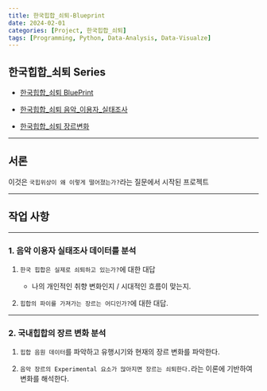```yaml
---
title: 한국힙합_쇠퇴-Blueprint
date: 2024-02-01
categories: [Project, 한국힙합_쇠퇴]
tags: [Programming, Python, Data-Analysis, Data-Visualze]
---
```


## 한국힙합_쇠퇴 Series

- [한국힙합_쇠퇴 BluePrint](/posts/korea_hiphop_analysis-blueprint/)

- [한국힙합_쇠퇴 음악_이용자_실태조사](/posts/korea_hiphop_analysis-market_analysis/)

- [한국힙합_쇠퇴 장르변화](/posts/korea_hiphop_analysis-genre_analysis/)

---

## 서론

이것은 `국힙위상이 왜 이렇게 떨어졌는가?`라는 질문에서 시작된 프로젝트

---

## 작업 사항

---

### 1. 음악 이용자 실태조사 데이터를 분석

1. `한국 힙합은 실제로 쇠퇴하고 있는가?`에 대한 대답
    - 나의 개인적인 취향 변화인지 / 시대적인 흐름이 맞는지.

2. `힙합의 파이를 가져가는 장르는 어디인가?`에 대한 대답.

---

### 2. 국내힙합의 장르 변화 분석

1. `힙합 음원 데이터`를 파악하고 유행시기와 현재의 장르 변화를 파악한다.

2. `음악 장르의 Experimental 요소가 많아지면 장르는 쇠퇴한다.`라는 이론에 기반하여 변화를 해석한다.
